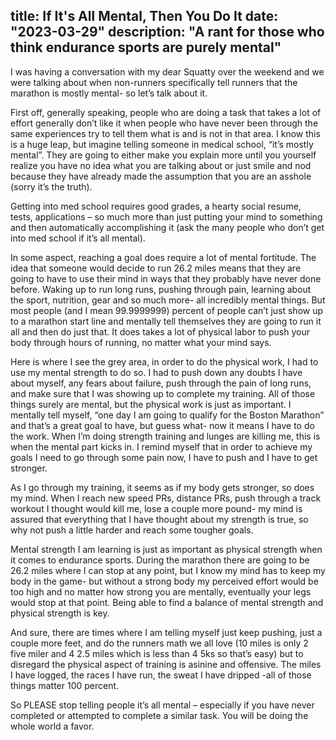 title: If It's All Mental, Then You Do It
date: "2023-03-29"
description: "A rant for those who think endurance sports are purely mental"
---


I was having a conversation with my dear Squatty over the weekend and we were talking about when non-runners specifically tell runners that the marathon is mostly mental- so let’s talk about it.

First off, generally speaking, people who are doing a task that takes a lot of effort generally don’t like it when people who have never been through the same experiences try to tell them what is and is not in that area. I know this is a huge leap, but imagine telling someone in medical school, “it’s mostly mental”. They are going to either make you explain more until you yourself realize you have no idea what you are talking about or just smile and nod because they have already made the assumption that you are an asshole (sorry it’s the truth).

Getting into med school requires good grades, a hearty social resume, tests, applications – so much more than just putting your mind to something and then automatically accomplishing it (ask the many people who don’t get into med school if it’s all mental).

In some aspect, reaching a goal does require a lot of mental fortitude. The idea that someone would decide to run 26.2 miles means that they are going to have to use their mind in ways that they probably have never done before. Waking up to run long runs, pushing through pain, learning about the sport, nutrition, gear and so much more- all incredibly mental things. But most people (and I mean 99.9999999) percent of people can’t just show up to a marathon start line and mentally tell themselves they are going to run it all and then do just that. It does takes a lot of physical labor to push your body through hours of running, no matter what your mind says.

Here is where I see the grey area, in order to do the physical work, I had to use my mental strength to do so. I had to push down any doubts I have about myself, any fears about failure, push through the pain of long runs, and make sure that I was showing up to complete my training. All of those things surely are mental, but the physical work is just as important. I mentally tell myself, “one day I am going to qualify for the Boston Marathon” and that’s a great goal to have, but guess what- now it means I have to do the work. When I’m doing strength training and lunges are killing me, this is when the mental part kicks in. I remind myself that in order to achieve my goals I need to go through some pain now, I have to push and I have to get stronger.

As I go through my training, it seems as if my body gets stronger, so does my mind. When I reach new speed PRs, distance PRs, push through a track workout I thought would kill me, lose a couple more pound- my mind is assured that everything that I have thought about my strength is true, so why not push a little harder and reach some tougher goals. 

Mental strength I am learning is just as important as physical strength when it comes to endurance sports. During the marathon there are going to be 26.2 miles where I can stop at any point, but I know my mind has to keep my body in the game- but without a strong body my perceived effort would be too high and no matter how strong you are mentally, eventually your legs would stop at that point. Being able to find a balance of mental strength and physical strength is key. 

And sure, there are times where I am telling myself just keep pushing, just a couple more feet, and do the runners math we all love (10 miles is only 2 five miler and 4 2.5 miles which is less than 4 5ks so that’s easy) but to disregard the physical aspect of training is asinine and offensive. The miles I have logged, the races I have run, the sweat I have dripped -all of those things matter 100 percent.

So PLEASE stop telling people it’s all mental – especially if you have never completed or attempted to complete a similar task. You will be doing the whole world a favor. 
